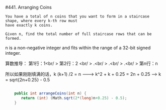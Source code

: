 #441. Arranging Coins

	You have a total of n coins that you want to form in a staircase shape, where every k-th row must 
	have exactly k coins.

	Given n, find the total number of full staircase rows that can be formed.

n is a non-negative integer and fits within the range of a 32-bit signed integer.

算数推导：
第1行：1<br/ >
第2行：2 <br/ >
.<br/ >
.<br/ >
.<br/ >
第n行：n



所以如果刚刚填满的话，k (k+1) /2 = n  ---> k^2 + k + 0.25 = 2n + 0.25 --> k = sqrt{2n+0.25} - 0.5

```csharp

    public int arrangeCoins(int n) { 
       return (int) (Math.sqrt(2*(long)n+0.25) - 0.5); 
    }

```
